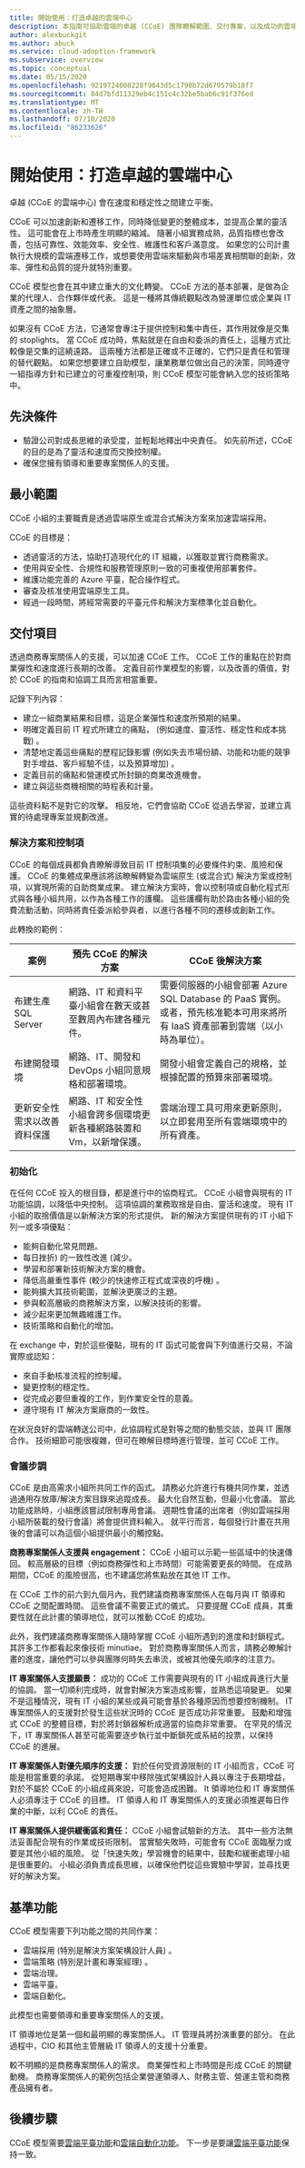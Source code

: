 ```yaml
---
title: 開始使用：打造卓越的雲端中心
description: 本指南可協助雲端的卓越 (CCoE) 團隊瞭解範圍、交付專案，以及成功的雲端採用旅程所需的功能。
author: alexbuckgit
ms.author: abuck
ms.service: cloud-adoption-framework
ms.subservice: overview
ms.topic: conceptual
ms.date: 05/15/2020
ms.openlocfilehash: 9219724008228f9843d5c1790b72d679579b18f7
ms.sourcegitcommit: 84d7bfd11329eb4c151c4c32be5bab6c91f376ed
ms.translationtype: MT
ms.contentlocale: zh-TW
ms.lasthandoff: 07/10/2020
ms.locfileid: "86233626"
---
```

<!-- cSpell:ignore deprioritize -->

# <a name="get-started-build-a-cloud-center-of-excellence"></a>開始使用：打造卓越的雲端中心

卓越 (CCoE 的雲端中心) 會在速度和穩定性之間建立平衡。

CCoE 可以加速創新和遷移工作，同時降低變更的整體成本，並提高企業的靈活性。 這可能會在上市時產生明顯的縮減。 隨著小組實務成熟，品質指標也會改善，包括可靠性、效能效率、安全性、維護性和客戶滿意度。 如果您的公司計畫執行大規模的雲端遷移工作，或想要使用雲端來驅動與市場差異相關聯的創新，效率、彈性和品質的提升就特別重要。

CCoE 模型也會在其中建立重大的文化轉變。 CCoE 方法的基本部署，是做為企業的代理人、合作夥伴或代表。 這是一種將其傳統觀點改為營運單位或企業與 IT 資產之間的抽象層。

如果沒有 CCoE 方法，它通常會專注于提供控制和集中責任，其作用就像是交集的 stoplights。 當 CCoE 成功時，焦點就是在自由和委派的責任上，這種方式比較像是交集的這繞遠路。 這兩種方法都是正確或不正確的，它們只是責任和管理的替代觀點。 如果您想要建立自助模型，讓業務單位做出自己的決策，同時遵守一組指導方針和已建立的可重複控制項，則 CCoE 模型可能會納入您的技術策略中。

## <a name="prerequisites"></a>先決條件

- 驗證公司對成長思維的承受度，並輕鬆地釋出中央責任。 如先前所述，CCoE 的目的是為了靈活和速度而交換控制權。
- 確保您擁有領導和重要專案關係人的支援。

## <a name="minimum-scope"></a>最小範圍

CCoE 小組的主要職責是透過雲端原生或混合式解決方案來加速雲端採用。

CCoE 的目標是：

- 透過靈活的方法，協助打造現代化的 IT 組織，以獲取並實行商務需求。
- 使用與安全性、合規性和服務管理原則一致的可重複使用部署套件。
- 維護功能完善的 Azure 平臺，配合操作程式。
- 審查及核准使用雲端原生工具。
- 經過一段時間，將經常需要的平臺元件和解決方案標準化並自動化。

## <a name="deliverables"></a>交付項目

透過商務專案關係人的支援，可以加速 CCoE 工作。 CCoE 工作的重點在於對商業彈性和速度進行長期的改善。 定義目前作業模型的影響，以及改善的價值，對於 CCoE 的指南和協調工具而言相當重要。

記錄下列內容：

- 建立一組商業結果和目標，這是企業彈性和速度所預期的結果。
- 明確定義目前 IT 程式所建立的痛點， (例如速度、靈活性、穩定性和成本挑戰) 。
- 清楚地定義這些痛點的歷程記錄影響 (例如失去市場份額、功能和功能的競爭對手增益、客戶經驗不佳，以及預算增加) 。
- 定義目前的痛點和營運模式所封鎖的商業改進機會。
- 建立與這些商機相關的時程表和計量。

這些資料點不是對它的攻擊。 相反地，它們會協助 CCoE 從過去學習，並建立真實的待處理專案並規劃改進。

### <a name="solutions-and-controls"></a>解決方案和控制項

CCoE 的每個成員都負責瞭解導致目前 IT 控制項集的必要條件約束、風險和保護。 CCoE 的集體成果應該將該瞭解轉變為雲端原生 (或混合式) 解決方案或控制項，以實現所需的自助商業成果。 建立解決方案時，會以控制項或自動化程式形式與各種小組共用，以作為各種工作的護欄。 這些護欄有助於路由各種小組的免費流動活動，同時將責任委派給參與者，以進行各種不同的遷移或創新工作。

此轉換的範例：

| 案例 | 預先 CCoE 的解決方案 | CCoE 後解決方案 |
|---------|---------|---------|
| 布建生產 SQL Server | 網路、IT 和資料平臺小組會在數天或甚至數周內布建各種元件。 | 需要伺服器的小組會部署 Azure SQL Database 的 PaaS 實例。 或者，預先核准範本可用來將所有 IaaS 資產部署到雲端（以小時為單位）。 |
| 布建開發環境 | 網路、IT、開發和 DevOps 小組同意規格和部署環境。 | 開發小組會定義自己的規格，並根據配置的預算來部署環境。 |
| 更新安全性需求以改善資料保護 | 網路、IT 和安全性小組會跨多個環境更新各種網路裝置和 Vm，以新增保護。 | 雲端治理工具可用來更新原則，以立即套用至所有雲端環境中的所有資產。 |

### <a name="negotiations"></a>初始化

在任何 CCoE 投入的根目錄，都是進行中的協商程式。 CCoE 小組會與現有的 IT 功能協調，以降低中央控制。 這項協調的業務取捨是自由、靈活和速度。 現有 IT 小組的取捨價值是以新解決方案的形式提供。 新的解決方案提供現有的 IT 小組下列一或多項優點：

- 能夠自動化常見問題。
- 每日挫折) 的一致性改進 (減少。
- 學習和部署新技術解決方案的機會。
- 降低高嚴重性事件 (較少的快速修正程式或深夜的呼機) 。
- 能夠擴大其技術範圍，並解決更廣泛的主題。
- 參與較高層級的商務解決方案，以解決技術的影響。
- 減少起來更加無趣維護工作。
- 技術策略和自動化的增加。

在 exchange 中，對於這些優點，現有的 IT 函式可能會與下列值進行交易，不論實際或認知：

- 來自手動核准流程的控制權。
- 變更控制的穩定性。
- 從完成必要但重複的工作，到作業安全性的意義。
- 遵守現有 IT 解決方案廠商的一致性。

在狀況良好的雲端轉送公司中，此協調程式是對等之間的動態交談，並與 IT 團隊合作。 技術細節可能很複雜，但可在瞭解目標時進行管理，並可 CCoE 工作。

### <a name="meeting-cadence"></a>會議步調

CCoE 是由高需求小組所共同工作的函式。 請務必允許進行有機共同作業，並透過通用存放庫/解決方案目錄來追蹤成長。 最大化自然互動，但最小化會議。 當此功能成熟時，小組應該嘗試限制專用會議。 週期性會議的出席者（例如雲端採用小組所裝載的發行會議）將會提供資料輸入。 就平行而言，每個發行計畫在共用後的會議可以為這個小組提供最小的觸控點。

**商務專案關係人支援與 engagement：** CCoE 小組可以示範一些區域中的快速傳回。 較高層級的目標（例如商務彈性和上市時間）可能需要更長的時間。 在成熟期間，CCoE 的風險很高，也不建議您將焦點放在其他 IT 工作。

在 CCoE 工作的前六到九個月內，我們建議商務專案關係人在每月與 IT 領導和 CCoE 之間配置時間。 這些會議不需要正式的儀式。 只要提醒 CCoE 成員，其重要性就在此計畫的領導地位，就可以推動 CCoE 的成功。

此外，我們建議商務專案關係人隨時掌握 CCoE 小組所遇到的進度和封鎖程式。 其許多工作都看起來像技術 minutiae。 對於商務專案關係人而言，請務必瞭解計畫的進度，讓他們可以參與團隊何時失去串流，或被其他優先順序的注意力。

**IT 專案關係人支援願景：** 成功的 CCoE 工作需要與現有的 IT 小組成員進行大量的協調。 當一切順利完成時，就會對解決方案造成影響，並熟悉這項變更。 如果不是這種情況，現有 IT 小組的某些成員可能會基於各種原因而想要控制機制。 IT 專案關係人的支援對於發生這些狀況時的 CCoE 是否成功非常重要。 鼓勵和增強式 CCoE 的整體目標，對於將封鎖器解析成適當的協商非常重要。 在罕見的情況下，IT 專案關係人甚至可能需要逐步執行並中斷鎖死或系結的投票，以保持 CCoE 的進展。

**IT 專案關係人對優先順序的支援：** 對於任何受資源限制的 IT 小組而言，CCoE 可能是相當重要的承諾。 從短期專案中移除強式架構設計人員以專注于長期增益，對於不屬於 CCoE 的小組成員來說，可能會造成困難。 It 領導地位和 IT 專案關係人必須專注于 CCoE 的目標。 IT 領導人和 IT 專案關係人的支援必須推遲每日作業的中斷，以利 CCoE 的責任。

**IT 專案關係人提供緩衝區和責任：** CCoE 小組會試驗新的方法。 其中一些方法無法妥善配合現有的作業或技術限制。 當實驗失敗時，可能會有 CCoE 面臨壓力或要是其他小組的風險。 從「快速失敗」學習機會的結果中，鼓勵和緩衝處理小組是很重要的。 小組必須負責成長思維，以確保他們從這些實驗中學習，並尋找更好的解決方案。

## <a name="baseline-capability"></a>基準功能

CCoE 模型需要下列功能之間的共同作業：

- 雲端採用 (特別是解決方案架構設計人員) 。
- 雲端策略 (特別是計畫和專案經理) 。
- 雲端治理。
- 雲端平臺。
- 雲端自動化。

此模型也需要領導和重要專案關係人的支援。

IT 領導地位是第一個和最明顯的專案關係人。 IT 管理員將扮演重要的部分。 在此過程中，CIO 和其他主管層級 IT 領導人的支援十分重要。

較不明顯的是商務專案關係人的需求。 商業彈性和上市時間是形成 CCoE 的關鍵動機。 商務專案關係人的範例包括企業營運領導人、財務主管、營運主管和商務產品擁有者。

## <a name="whats-next"></a>後續步驟

CCoE 模型需要[雲端平臺功能](./cloud-platform.md)和[雲端自動化功能](./cloud-automation.md)。 下一步是要讓[雲端平臺功能](./cloud-platform.md)保持一致。
